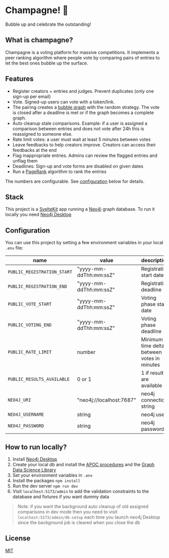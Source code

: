 # Champagne! 🍾

Bubble up and celebrate the outstanding!

## What is champagne?

Champagne is a voting platform for massive competitions. It implements a peer ranking algorithm where people vote by comparing pairs of entries to let the best ones bubble up the surface.

## Features

- Register creators + entries and judges. Prevent duplicates (only one sign-up per email)
- Vote. Signed-up users can vote with a token/link.
- The pairing creates a [bubble graph](https://github.com/fcrozatier/NodeRank#principles) with the random strategy. The vote is closed after a deadline is met or if the graph becomes a complete graph.
- Auto cleanup stale comparisons. Example: if a user is assigned a comparison between entries and does not vote after 24h this is reassigned to someone else.
- Rate limit votes: a user must wait at least 5 minutes between votes
- Leave feedbacks to help creators improve. Creators can access their feedbacks at the end
- Flag inappropriate entries. Admins can review the flagged entries and unflag them
- Deadlines: Sign-up and vote forms are disabled on given dates
- Run a [PageRank](https://en.wikipedia.org/wiki/PageRank) algorithm to rank the entries

The numbers are configurable. See [configuration](#configuration) below for details.

## Stack

This project is a [SvelteKit](https://kit.svelte.dev/) app running a [Neo4j](https://neo4j.com/) graph database. To run it locally you need [Neo4j Desktop](https://neo4j.com/developer/neo4j-desktop/?ref=product)

## Configuration

You can use this project by setting a few environment variables in your local `.env` file:

| name                        | value                    | description                                 |
| --------------------------- | ------------------------ | ------------------------------------------- |
| `PUBLIC_REGISTRATION_START` | "yyyy-mm-ddThh:mm:ssZ"   | Registration start date                     |
| `PUBLIC_REGISTRATION_END`   | "yyyy-mm-ddThh:mm:ssZ"   | Registration deadline                       |
| `PUBLIC_VOTE_START`         | "yyyy-mm-ddThh:mm:ssZ"   | Voting phase start date                     |
| `PUBLIC_VOTING_END`         | "yyyy-mm-ddThh:mm:ssZ"   | Voting phase deadline                       |
| `PUBLIC_RATE_LIMIT`         | number                   | Minimum time delta between votes in minutes |
| `PUBLIC_RESULTS_AVAILABLE`  | 0 or 1                   | 1 if results are available                  |
| `NEO4J_URI`                 | "neo4j://localhost:7687" | neo4j connection string                     |
| `NEO4J_USERNAME`            | string                   | neo4j user                                  |
| `NEO4J_PASSWORD`            | string                   | neo4j password                              |

## How to run locally?

1. Install [Neo4j Desktop](https://neo4j.com/developer/neo4j-desktop/?ref=product)
1. Create your local db and install the [APOC procedures](https://neo4j.com/docs/apoc/5/installation/#apoc) and the [Graph Data Science Library](https://neo4j.com/docs/graph-data-science/current/installation/neo4j-desktop/)
1. Set your environment variables in `.env`
1. Install the packages `npm install`
1. Run the dev server `npm run dev`
1. Visit `localhost:5173/admin` to add the validation constraints to the database and fixtures if you want dummy data

> Note: if you want the background auto cleanup of old assigned comparisons in dev mode then you need to visit `localhost:5173/admin/db-setup` each time you launch neo4j Desktop since the background job is cleared when you close the db


## License

[MIT](/LICENSE)
